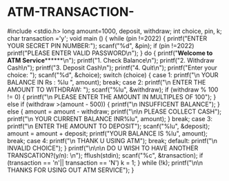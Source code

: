 # ATM-TRANSACTION-
#include <stdio.h>
long amount=1000, deposit, withdraw;
int choice, pin, k;
char transaction ='y';
void main ()
{
while (pin !=2022)
{
printf("ENTER YOUR SECRET PIN NUMBER:");
scanf("%d", &pin);
if (pin  !=2022)
printf("PLEASE ENTER VALID PASSWORD\n");
}
do
{
printf("********Welcome to ATM Service**************\n");
printf("1. Check Balance\n");
printf("2. Withdraw Cash\n");
printf("3. Deposit Cash\n");
printf("4. Quit\n");
printf("Enter your choice: ");
scanf("%d", &choice);
switch (choice)
{
case 1:
printf("\n YOUR BALANCE IN Rs : %lu ", amount);
break;
case 2:
printf("\n ENTER THE AMOUNT TO WITHDRAW: ");
scanf("%lu", &withdraw);
if (withdraw % 100 != 0)
{
printf("\n PLEASE ENTER THE AMOUNT IN MULTIPLES OF 100");
}
else if (withdraw >(amount - 500))
{
printf("\n INSUFFICENT BALANCE");
}
else
{
amount = amount - withdraw;
printf("\n\n PLEASE COLLECT CASH");
printf("\n YOUR CURRENT BALANCE INR%lu", amount);
}
break;
case 3:
printf("\n ENTER THE AMOUNT TO DEPOSIT");
scanf("%lu", &deposit);
amount = amount + deposit;
printf("YOUR BALANCE IS %lu", amount);
break;
case 4:
printf("\n THANK U USING ATM");
break;
default:
printf("\n INVALID CHOICE");
}
printf("\n\n\n DO U WISH TO HAVE ANOTHER TRANSCATION?(y/n): \n");
fflush(stdin);
scanf("%c", &transaction);
if (transaction == 'n'|| transaction == 'N')
k = 1;
} while (!k);
printf("\n\n THANKS FOR USING OUT ATM SERVICE");
}
